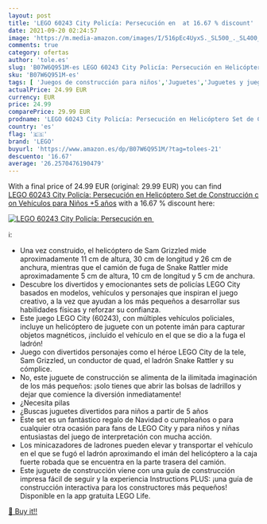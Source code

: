 ```yaml
---
layout: post
title: 'LEGO 60243 City Policía: Persecución en  at 16.67 % discount'
date: 2021-09-20 02:24:57
image: 'https://m.media-amazon.com/images/I/516pEc4UyxS._SL500_._SL400_.jpg'
comments: true
category: ofertas
author: 'tole.es'
slug: 'B07W6Q951M-es LEGO 60243 City Policía: Persecución en Helicóptero Set de...'
sku: 'B07W6Q951M-es'
tags: [ 'Juegos de construcción para niños','Juguetes','Juguetes y juegos','Sets de construcción','lego', ]
actualPrice: 24.99 EUR
currency: EUR
price: 24.99
comparePrice: 29.99 EUR
prodname: 'LEGO 60243 City Policía: Persecución en Helicóptero Set de Construcción con Vehículos para Niños +5 años'
country: 'es'
flag: '🇪🇸'
brand: 'LEGO'
buyurl: 'https://www.amazon.es/dp/B07W6Q951M/?tag=tolees-21'
descuento: '16.67'
average: '26.2570476190479'
---
```


With a final price of 24.99 EUR (original: 29.99 EUR) you can find [LEGO 60243 City Policía: Persecución en Helicóptero Set de Construcción con Vehículos para Niños +5 años](https://www.amazon.es/dp/B07W6Q951M/?tag=tolees-21) with a  16.67 % discount here:

[![LEGO 60243 City Policía: Persecución en ](https://m.media-amazon.com/images/I/516pEc4UyxS._SL500_._SL400_.jpg)](https://www.amazon.es/dp/B07W6Q951M/?tag=tolees-21)

ℹ️:

- Una vez construido, el helicóptero de Sam Grizzled mide aproximadamente 11 cm de altura, 30 cm de longitud y 26 cm de anchura, mientras que el camión de fuga de Snake Rattler mide aproximadamente 5 cm de altura, 10 cm de longitud y 5 cm de anchura.
- Descubre los divertidos y emocionantes sets de policías LEGO City basados en modelos, vehículos y personajes que inspiran el juego creativo, a la vez que ayudan a los más pequeños a desarrollar sus habilidades físicas y reforzar su confianza.
- Este juego LEGO City (60243), con múltiples vehículos policiales, incluye un helicóptero de juguete con un potente imán para capturar objetos magnéticos, ¡incluido el vehículo en el que se dio a la fuga el ladrón!
- Juego con divertidos personajes como el héroe LEGO City de la tele, Sam Grizzled, un conductor de quad, el ladrón Snake Rattler y su cómplice.
- No, este juguete de construcción se alimenta de la ilimitada imaginación de los más pequeños: ¡solo tienes que abrir las bolsas de ladrillos y dejar que comience la diversión inmediatamente!
- ¿Necesita pilas
- ¿Buscas juguetes divertidos para niños a partir de 5 años
- Este set es un fantástico regalo de Navidad o cumpleaños o para cualquier otra ocasión para fans de LEGO City y para niños y niñas entusiastas del juego de interpretación con mucha acción.
- Los minicazadores de ladrones pueden elevar y transportar el vehículo en el que se fugó el ladrón aproximando el imán del helicóptero a la caja fuerte robada que se encuentra en la parte trasera del camión.
- Este juguete de construcción viene con una guía de construcción impresa fácil de seguir y la experiencia Instructions PLUS: ¡una guía de construcción interactiva para los constructores más pequeños! Disponible en la app gratuita LEGO Life.

[🛒 Buy it!!](https://www.amazon.es/dp/B07W6Q951M/?tag=tolees-21)
